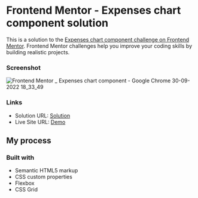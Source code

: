 # Frontend Mentor - Expenses chart component solution

This is a solution to the [Expenses chart component challenge on Frontend Mentor](https://www.frontendmentor.io/challenges/expenses-chart-component-e7yJBUdjwt). Frontend Mentor challenges help you improve your coding skills by building realistic projects. 

### Screenshot
![Frontend Mentor _ Expenses chart component - Google Chrome 30-09-2022 18_33_49](https://user-images.githubusercontent.com/72061096/193281477-79b8d32f-3b78-47e4-af32-ecf922f86604.png)


### Links

- Solution URL: [Solution](https://github.com/yesu2001/expenses-chart)
- Live Site URL: [Demo](https://yesu2001.github.io/expenses-chart/)

## My process

### Built with

- Semantic HTML5 markup
- CSS custom properties
- Flexbox
- CSS Grid

